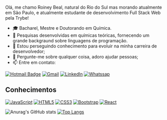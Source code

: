 Olá, me chamo Roiney Beal, natural do Rio do Sul mas morando atualmente em São Paulo, e atualmente estudante de desenvolvimento Full Stack Web pela Trybe!

- 🎓 Bacharel, Mestre e Doutorando em Química.
- :test_tube: Pesquisas desenvolvidas em químicas teóricas, fornecendo um grande backgraund sobre línguagens de programação.
- 💼 Estou perseguindo conhecimento para evoluir na minha carreira de desenvolvedor;
- :speech_balloon: Pergunte-me sobre qualquer coisa, adoro ajudar pessoas;
- :mailbox: Entre em contato:

[![Hotmail Badge](https://img.shields.io/badge/-Hotmail-0078D4?style=flat-square&logo=microsoft-outlook&logoColor=white&link=mailto:nei_beal@hotmail.com)](mailto:nei_beal@hotmail.com)
[![Gmail](https://img.shields.io/badge/-GMAIL-D14836?style=for-the-badge&logo=gmail&logoColor=white)](mailto:roineybeal268gmail.com)
[![LinkedIn](https://img.shields.io/badge/-LINKEDIN-0077B5?style=for-the-badge&logo=linkedin&logoColor=white)](https://www.linkedin.com/in/roiney-beal-776993a5/)
[![Whatssap](https://img.shields.io/badge/WhatsApp-25D366?style=for-the-badge&logo=whatsapp&logoColor=white)](https://wa.me/5511957701309)


## Conhecimentos 
[![JavaScript](https://img.shields.io/badge/-JavaScript-black?style=flat-square&logo=javascript&link=https://github.com/Roiney/)](https://github.com/Roiney/)
[![HTML5](https://img.shields.io/badge/-HTML5-E34F26?style=flat-square&logo=html5&logoColor=white&link=https://github.com/Roiney/)](https://github.com/Roiney/)
[![CSS3](https://img.shields.io/badge/-CSS3-1572B6?style=flat-square&logo=css3&link=https://github.com/Roiney/)](https://github.com/Roiney/)
[![Bootstrap](https://img.shields.io/badge/-Bootstrap-563D7C?style=flat-square&logo=bootstrap&link=https://github.com/Roiney/)](https://github.com/Roiney/)
[![React](https://img.shields.io/badge/-React-black?style=flat-square&logo=react&link=https://github.com/Roiney/)](https://github.com/Roiney/)


![Anurag's GitHub stats](https://github-readme-stats.vercel.app/api?username=roiney&show_icons=true&theme=dark)
[![Top Langs](https://github-readme-stats.vercel.app/api/top-langs/?username=roiney&layout=compact)](https://github.com/roiney/github-readme-stats)
